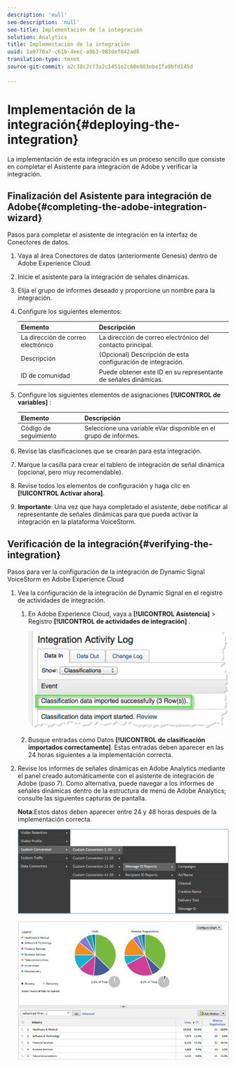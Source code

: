 ```yaml
---
description: 'null'
seo-description: 'null'
seo-title: Implementación de la integración
solution: Analytics
title: Implementación de la integración
uuid: 1a0770a7-c61b-4eec-a9b3-983def842ad8
translation-type: tm+mt
source-git-commit: a2c38c2cf3a2c1451e2c60e003ebe1fa9bfd145d

---
```



# Implementación de la integración{#deploying-the-integration}

La implementación de esta integración es un proceso sencillo que consiste en completar el Asistente para integración de Adobe y verificar la integración.

## Finalización del Asistente para integración de Adobe{#completing-the-adobe-integration-wizard}

Pasos para completar el asistente de integración en la interfaz de Conectores de datos.

1. Vaya al área Conectores de datos (anteriormente Genesis) dentro de Adobe Experience Cloud.
1. Inicie el asistente para la integración de señales dinámicas.
1. Elija el grupo de informes deseado y proporcione un nombre para la integración.
1. Configure los siguientes elementos:

   | Elemento | Descripción |
   |---|---|
   | La dirección de correo electrónico | La dirección de correo electrónico del contacto principal. |
   | Descripción | (Opcional) Descripción de esta configuración de integración. |
   | ID de comunidad | Puede obtener este ID en su representante de señales dinámicas. |

1. Configure los siguientes elementos de asignaciones **[!UICONTROL de variables]** :

   | Elemento | Descripción |
   |---|---|
   | Código de seguimiento | Seleccione una variable eVar disponible en el grupo de informes. |

1. Revise las clasificaciones que se crearán para esta integración.
1. Marque la casilla para crear el tablero de integración de señal dinámica (opcional, pero muy recomendable).
1. Revise todos los elementos de configuración y haga clic en **[!UICONTROL Activar ahora]**.
1. **Importante**: Una vez que haya completado el asistente, debe notificar al representante de señales dinámicas para que pueda activar la integración en la plataforma VoiceStorm.

## Verificación de la integración{#verifying-the-integration}

Pasos para ver la configuración de la integración de Dynamic Signal VoiceStorm en Adobe Experience Cloud

1. Vea la configuración de la integración de Dynamic Signal en el registro de actividades de integración.
   1. En Adobe Experience Cloud, vaya a **[!UICONTROL Asistencia]** &gt; Registro **[!UICONTROL de actividades de integración]** .

      ![](assets/integration_activity_log.png)

   1. Busque entradas como Datos **[!UICONTROL de clasificación importados correctamente]**. Estas entradas deben aparecer en las 24 horas siguientes a la implementación correcta.
1. Revise los informes de señales dinámicas en Adobe Analytics mediante el panel creado automáticamente con el asistente de integración de Adobe (paso 7). Como alternativa, puede navegar a los informes de señales dinámicas dentro de la estructura de menú de Adobe Analytics; consulte las siguientes capturas de pantalla.

   **Nota**:Estos datos deben aparecer entre 24 y 48 horas después de la implementación correcta.

   ![](assets/reporting.png)

   ![](assets/reporting2.png)
